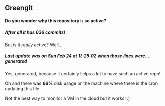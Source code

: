 ## Greengit

#### Do you wonder why this repository is so active?

##### After all it has 636 commits!

But is it *really* active? Well...

##### Last update was on Sun Feb 24 at 13:25:02 when those lines were... generated

Yes, generated, because it certainly helps a lot to have such an active repo!

Oh and there was **66%** disk usage on the machine
where there is the cron updating this file.

Not the best way to monitor a VM in the cloud but it works! :)
